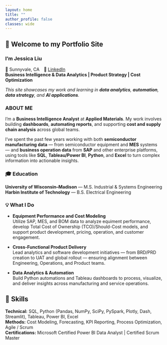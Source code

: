 ```yaml
---
layout: home
title: ""
author_profile: false
classes: wide
---
```


## 👋 Welcome to my Portfolio Site

### I’m **Jessica Liu**<br>
📍 Sunnyvale, CA 🔗 [LinkedIn](https://www.linkedin.com/in/xinyue-liu-018473a5/)<br>
**Business Intelligence & Data Analytics | Product Strategy | Cost Optimization** 

*This site showcases my work and learning in **data analytics**, **automation**, **data strategy**, and **AI applications**.*

### ABOUT ME

I’m a **Business Intelligence Analyst** at **Applied Materials**. My work involves building **dashboards**, **automating reports**, and supporting **cost and supply chain analysis** across global teams.

I’ve spent the past few years working with both **semiconductor manufacturing data** — from semiconductor equipment and **MES** systems — and **business operation data** from **SAP** and other enterprise platforms, using tools like **SQL**, **Tableau/Power BI**, **Python**, and **Excel** to turn complex information into actionable insights.


### 🎓 Education

**University of Wisconsin–Madison** — M.S. Industrial & Systems Engineering  
**Harbin Institute of Technology** — B.S. Electrical Engineering  

### 💡 What I Do
- **Equipment Performance and Cost Modeling**  
  Utilize SAP, MES, and BOM data to analyze equiment performance, develop Total Cost of Ownership (TCO)/Should-Cost models, and support product development, pricing, operation, and customer engagement.

- **Cross-Functional Product Delivery**  
  Lead analytics and software development initiatives — from BRD/PRD creation to UAT and global rollout — ensuring alignment between Engineering, Operations, and Product teams.

- **Data Analytics & Automation**  
  Build Python automations and Tableau dashboards to process, visualize, and deliver insights across manufacturing and service operations.

## 🧠 Skills

**Technical:** SQL, Python (Pandas, NumPy, SciPy, PySpark, Plotly, Dash, Streamlit), Tableau, Power BI, Excel  
**Methods:** Cost Modeling, Forecasting, KPI Reporting, Process Optimization, Agile / Scrum  
**Certifications:** Microsoft Certified Power BI Data Analyst | Certified Scrum Master  


